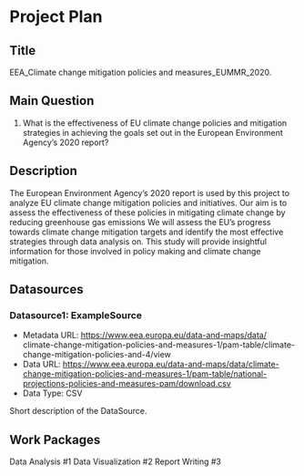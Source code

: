 # Project Plan

## Title
<!-- Give your project a short title. -->
EEA_Climate change mitigation policies and measures_EUMMR_2020.

## Main Question

<!-- Think about one main question you want to answer based on the data. -->
1. What is the effectiveness of EU climate change policies and mitigation strategies in achieving the goals set out in the European Environment Agency’s 2020 report?

## Description

<!-- Describe your data science project in max. 200 words. Consider writing about why and how you attempt it. -->
The European Environment Agency’s 2020 report is used by this project to analyze EU climate change mitigation policies and initiatives. Our aim is to assess the effectiveness of these policies in mitigating climate change by reducing greenhouse gas emissions We will assess the EU’s progress towards climate change mitigation targets and identify the most effective strategies through data analysis on. This study will provide insightful information for those involved in policy making and climate change mitigation.

## Datasources

<!-- Describe each datasources you plan to use in a section. Use the prefic "DatasourceX" where X is the id of the datasource. -->

### Datasource1: ExampleSource
* Metadata URL: https://www.eea.europa.eu/data-and-maps/data/                           climate-change-mitigation-policies-and-measures-1/pam-table/climate-change-mitigation-policies-and-4/view
* Data URL: https://www.eea.europa.eu/data-and-maps/data/climate-change-mitigation-policies-and-measures-1/pam-table/national-projections-policies-and-measures-pam/download.csv
* Data Type: CSV


Short description of the DataSource.

## Work Packages

<!-- List of work packages ordered sequentially, each pointing to an issue with more details. -->
Data Analysis #1
Data Visualization #2
Report Writing #3
